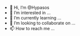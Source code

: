 - 👋 Hi, I’m @Hypasos
- 👀 I’m interested in ...
- 🌱 I’m currently learning ...
- 💞️ I’m looking to collaborate on ...
- 📫 How to reach me ...

<!---
Hypasos/Hypasos is a ✨ special ✨ repository because its `README.md` (this file) appears on your GitHub profile.
You can click the Preview link to take a look at your changes.
--->
